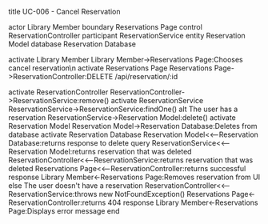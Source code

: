 title UC-006 - Cancel Reservation

actor Library Member
boundary Reservations Page
control ReservationController
participant ReservationService
entity Reservation Model
database Reservation Database

activate Library Member
Library Member->Reservations Page:Chooses cancel reservation\n
activate Reservations Page
Reservations Page->ReservationController:DELETE /api/reservation/:id

activate ReservationController
ReservationController->ReservationService:remove()
activate ReservationService
ReservationService->ReservationService:findOne()
alt The user has a reservation
ReservationService->Reservation Model:delete()
activate Reservation Model
Reservation Model->Reservation Database:Deletes from database
activate Reservation Database
Reservation Model<<--Reservation Database:returns response to delete query
ReservationService<<--Reservation Model:returns reservation that was deleted
ReservationController<<--ReservationService:returns reservation that was deleted
Reservations Page<<--ReservationController:returns successful response
Library Member<-Reservations Page:Removes reservation from UI
else The user doesn't have a reservation
ReservationController<<--ReservationService:throws new NotFoundException()
Reservations Page<-ReservationController:returns 404 response
Library Member<-Reservations Page:Displays error message
end
